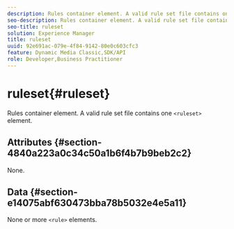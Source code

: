 ```yaml
---
description: Rules container element. A valid rule set file contains one <ruleset> element.
seo-description: Rules container element. A valid rule set file contains one <ruleset> element.
seo-title: ruleset
solution: Experience Manager
title: ruleset
uuid: 92e691ac-079e-4f84-9142-80e0c603cfc3
feature: Dynamic Media Classic,SDK/API
role: Developer,Business Practitioner
---
```


# ruleset{#ruleset}

Rules container element. A valid rule set file contains one `<ruleset>` element.

## Attributes {#section-4840a223a0c34c50a1b6f4b7b9beb2c2}

None.

## Data {#section-e14075abf630473bba78b5032e4e5a11}

None or more `<rule>` elements. 
